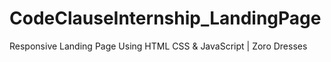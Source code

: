 # CodeClauseInternship_LandingPage
Responsive Landing Page Using HTML CSS &amp; JavaScript | Zoro Dresses